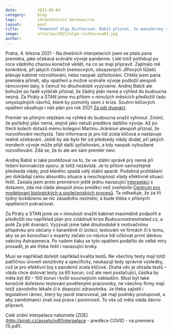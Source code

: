 ```yaml
---
date:         2021-03-04
category:     blog
tags:         zdravotnictví koronavirus
layout:       post
title:        "Komentář Olgy Richterové: Babiš přiznal, že manažersky selhal a nemá plán na boj s pandemií. Piráti a Starostové vyzývají k zajištění očkování i kvalitních testů firmám"
image:        articles/2021/olga-richterova01.jpg
author:       
---
```




Praha, 4. března 2021 - Na dnešních interpelacích jsem se ptala pana premiéra, jaké očekává scénáře vývoje pandemie. Lidé totiž potřebují po roce vládního chaosu konečně vědět, na co se mají připravit. Zajímalo mě konkrétně, při jakých číslech (nemocných, obsazených JIPových lůžek) plánuje kabinet rozvolňování, nebo naopak zpřísňování. Chtěla jsem pana premiéra přimět, aby opatření a možné scénáře vývoje podložil alespoň rámcovými daty, k čemuž ho dlouhodobě vyzýváme. Andrej Babiš ale bohužel po řadě vytáček přiznal, že žádný plán nemá a výhled do budoucna nezná. Za Piráty a STAN jsme mu přitom v minulých měsících předložili řadu smysluplných návrhů, které by pomohly zemi z krize. Souhrn klíčových opatření obsahuje i náš plán pro rok 2021 [Za pět dvanáct](https://www.pirati.cz/assets/pdf/za-pet-dvanact.pdf).    

Premiér se přímým otázkám na výhled do budoucna snažil vyhnout. Zmínil, že pořádný plán nemá, stejně jako netuší predikce dalšího vývoje. Až po třech kolech dotazů mému kolegovi Martinu Jiránkovi alespoň přiznal, že rozvolňování nechystá. Tato informace je pro lidi zcela klíčová a nastavuje reálně očekávání. Ještě by ale bylo fér od předsedy vlády dodat, při jakých trendech vývoje může přijít další zpřísňování, a kdy naopak vytoužené rozvolňování. Zdá se, že to ale ani sám premiér neví. 

Andrej Babiš si také postěžoval na to, že ve státní správě prý nemá při řešení koronakrize oporu: je totiž nezávislá. Je to přitom samozřejmě předseda vlády, pod kterého spadá celý státní aparát. Podobná prohlášení jen dokládají celou absurditu situace a neschopnost vlády efektivně situaci řešit. Zaslala jsem proto premiérovi ještě jednu navazující [interpelaci](http://pirati.cz/assets/pdf/210304_Interpe_premier_predikce%20COVID_Bisop.pdf) s dotazem, zda má vláda alespoň jinou predikci než zveřejnilo [Centrum pro modelovaní biologických a společenských procesů](https://www.bisop.eu/v-patek-schvalena-opatreni-jsou-nedostatecna-bez-omezeni-prumyslu-nebudeme-moci-do-cervna-vratit-deti-do-skol-otevrit-sluzby-a-neulevime-nemocnicim/). Ta odhaduje, že za tři týdny lockdownu se nic zásadního nezmění, a bude třeba v přísných opatřeních pokračovat. 

Za Piráty a STAN jsme se v minulosti snažili kabinet maximálně podpořit a předložili mu například plán pro zvládnutí krize Budoucnostresimeted.cz, a poté Za pět dvanáct. Vyzývali jsme také dlouhodobě k motivačnímu příspěvku pro občany v karanténě či izolaci, testování ve firmách či k tomu, aby se po konzultaci s experty začalo co nejvíce lidí očkovat první dávkou vakcíny Astrazeneca. Po našem tlaku se tyto opatření podařilo do velké míry prosadit, je ale třeba řešit i navazující kroky.  

Musí se například dořešit například kvalita testů. Ne všechny testy mají totiž patřičnou úroveň senzitivity a specificity, neukazují tedy správné výsledky, což je pro efektivní boj s pandemií zcela klíčové. Druhá věc je úhrada testů – vláda chce dotovat testy za 60 korun, což ale není postačující, částka by měla být 80 – 100 korun i kvůli souvisejícím nákladům. Musí být také konečně dořešeno testování pověřenými pracovníky, ne všechny firmy mají totiž závodního lékaře či k dispozici zdravotníka. Je třeba zajistit i legislativní rámec, který by jasně stanovoval, jak mají podniky postupovat, a aby zaměstnanci znali svá práva i povinnosti. To vše už měla vláda dávno připravit.

Celé znění interpelace naleznete [ZDE](http://pirati.cz/assets/pdf/Interpelace - predikce COVID - na premiera (1).pdf).
